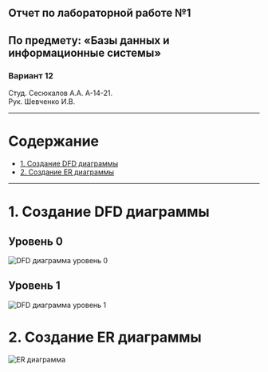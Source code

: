 
## Отчет по лабораторной работе №1
## По предмету: «Базы данных и информационные системы»
### Вариант 12


Студ. Сесюкалов А.А. А-14-21.<br>
Рук. Шевченко И.В.


---

# Содержание
* [1. Создание DFD диаграммы](#1-создание-dfd-диаграммы)
* [2. Создание ER диаграммы](#2-создание-er-диаграммы)

---

# 1. Создание DFD диаграммы
## Уровень 0
![DFD диаграмма уровень 0](http://www.plantuml.com/plantuml/png/TP51IiD068NtSugVh7JX1Ln85G_WGWymfcCf9gdCJ44GGItYejtenftY3L9fI54Rh_3cHhu9SH74G1A6zxt7-_yPEA-jd-QPSkVZua9RdSlGdEbfve_DfT_FngCYDuMNb1zZbTAfdrX9y8e6ds61clztbE4ELJmdefsSE9BMf5uNeymGViCwtBR85yf4hfJmsQBmWcMuGOab6ieVA0Kh7ZVOX7cuJsGxnXtPIMgSQqr3xVMfTZ7qaM3znq7-y41TAnLBoCxUhrjs1Kzisc3LSwXE9qfZf9ufVhU55tsISY-lsy4iFA0Yj4RrJp9TiKrR8Sox4foxGXrcSMkSlOol6fXYoClu0G00)
## Уровень 1
![DFD диаграмма уровень 1](http://www.plantuml.com/plantuml/png/VP5DJW8n5CVtFSKBUoxWmX3n0CJ40zIXqKLXI3zMncJGfUxTOJ0Ue9WG2I9SuVL6lWSbCzRHsKmw_u_t-fkUTT8uFz925guqqC4NtE9dVC8FUhzZYFUuv7C7f8LBgummgd1oVAqLcUUuYjEzPOEX0xS2w9cOib3MaZp3HQmmu0AtP5fZ0AeDk8iLVPXoWae71_l0g8aqAckOxxCLy1HU9irRKTcgcUwNMjDUMVgDixYXK7Mu3NvHT0cy3XsNtDbikL3MwqF9K3fv9QrAHDRn0NVrK6-A6nBj-TdVveGkHVhUkdAaJ4laDP6kukDncQ4l73llX63cq3tDCC49u7EDKcHgyjTWCZyGY41G_w4hiWAkR5BYnlclM10_JLsAyGtOFJj25w81a2tvNwnXjSere3QrfyP3FzBV)

# 2. Создание ER диаграммы

![ER диаграмма](http://www.plantuml.com/plantuml/png/bPFFIkj05CRtynI7R6vx8PiBtLnAQQqLYt-KKjsMa0GDcAGaaqLf1TkY82u4ty0tgAMr0MkVuSmRUSPaKWC1TJFqVFtczvqpCwc7t0Xuv5wnFu3FOYhkyHqtOYmc64E9rXc-u1l6uauyb9djSOSFG3CDRb_umK038uHcMi2G0VmrVSk6_z0-xbAbwxHuXYkLyqQdkT_ebFvLAcLspRQiAEI-QmS9AoqIbcFzYjGFV2io-IVeDFdzSmv0Ft1CAU-UdEqSjaXGK_QsCq6rkdTGg-LIey2yD48xYKsBuboBW3AWqMrrsqUjeanr6Zt7-ZQnvt3R3NEvRQaauP0UHqPAn6plLZLSF_9uLZgU7rZKGRutsO1y8ZWNZxZ2672DItp5XPY267zzEFJ_6cEMFOlHIDVzeReH0cf4sU02b-A60B6OQ4pTkpAhUJBtYlmpsa5U1SfPrUZI_oHk9L-I0USQKuxY7ONzr6tFee_Y0m00)